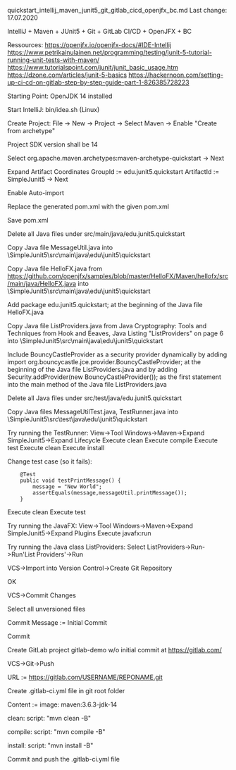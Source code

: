 quickstart_intellij_maven_junit5_git_gitlab_cicd_openjfx_bc.md
Last change: 17.07.2020

IntelliJ + Maven + JUnit5 + Git + GitLab CI/CD + OpenJFX + BC

Ressources:
https://openjfx.io/openjfx-docs/#IDE-Intellij
https://www.petrikainulainen.net/programming/testing/junit-5-tutorial-running-unit-tests-with-maven/
https://www.tutorialspoint.com/junit/junit_basic_usage.htm
https://dzone.com/articles/junit-5-basics
https://hackernoon.com/setting-up-ci-cd-on-gitlab-step-by-step-guide-part-1-826385728223

Starting Point:
OpenJDK 14 installed

Start IntelliJ:
bin/idea.sh (Linux)

Create Project:
File -> New -> Project
-> Select Maven
-> Enable "Create from archetype"

Project SDK version shall be 14

Select org.apache.maven.archetypes:maven-archetype-quickstart
-> Next

Expand Artifact Coordinates
GroupId := edu.junit5.quickstart
ArtifactId := SimpleJunit5
-> Next

Enable Auto-import

Replace the generated pom.xml with the given pom.xml

Save pom.xml

Delete all Java files under src/main/java/edu.junit5.quickstart

Copy Java file MessageUtil.java
into <Your Workspace>\SimpleJunit5\src\main\java\edu\junit5\quickstart

Copy Java file HelloFX.java from
https://github.com/openjfx/samples/blob/master/HelloFX/Maven/hellofx/src/main/java/HelloFX.java
into <Your Workspace>\SimpleJunit5\src\main\java\edu\junit5\quickstart

Add
   package edu.junit5.quickstart;
at the beginning of the Java file HelloFX.java

Copy Java file ListProviders.java from
Java Cryptography: Tools and Techniques from Hook and Eeaves, Java Listing "ListProviders" on page 6
into <Your Workspace>\SimpleJunit5\src\main\java\edu\junit5\quickstart

Include BouncyCastleProvider as a security provider dynamically by adding
   import org.bouncycastle.jce.provider.BouncyCastleProvider;
at the beginning of the Java file ListProviders.java and by adding
   Security.addProvider(new BouncyCastleProvider());
as the first statement into the main method of the Java file ListProviders.java

Delete all Java files under src/test/java/edu.junit5.quickstart

Copy Java files MessageUtilTest.java, TestRunner.java
into <Your Workspace>\SimpleJunit5\src\test\java\edu\junit5\quickstart

Try running the TestRunner: View->Tool Windows->Maven->Expand SimpleJunit5->Expand Lifecycle
Execute clean
Execute compile
Execute test
Execute clean
Execute install

Change test case (so it fails):
```
    @Test
    public void testPrintMessage() {
        message = "New World";
        assertEquals(message,messageUtil.printMessage());
    }
```
Execute clean
Execute test

Try running the JavaFX: View->Tool Windows->Maven->Expand SimpleJunit5->Expand Plugins
Execute javafx:run

Try running the Java class ListProviders: Select ListProviders->Run->Run'List Providers'->Run

VCS->Import into Version Control->Create Git Repository

OK

VCS->Commit Changes

Select all unversioned files

Commit Message := Initial Commit

Commit

Create GitLab project gitlab-demo w/o initial commit at https://gitlab.com/

VCS->Git->Push

URL := https://gitlab.com/USERNAME/REPONAME.git

Create .gitlab-ci.yml file in git root folder

Content := 
image: maven:3.6.3-jdk-14

clean:
  script: "mvn clean -B"

compile:
  script: "mvn compile -B"

install:
  script: "mvn install -B"

Commit and push the .gitlab-ci.yml file
